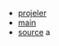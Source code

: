 - [projeler](https://nikoniyazi.github.io/projeler)
- [main](https://nikoniyazi.github.io/main)
- [source](https://github.com/NikoNiyazi/nikoniyazi.github.io/)
a
